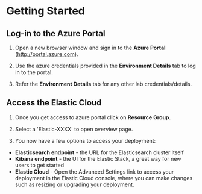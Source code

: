 # Getting Started
## Log-in to the Azure Portal

1. Open a new browser window and sign in to the **Azure Portal** (<http://portal.azure.com>).

1. Use the azure credentials provided in the **Environment Details** tab to log in to the portal.

1. Refer the **Environment Details** tab for any other lab credentials/details.

## Access the Elastic Cloud 

1. Once you get access to azure portal click on **Resource Group**.

1. Select a 'Elastic-XXXX' to open overview page.

1. You now have a few options to access your deployment:

 * **Elasticsearch endpoint** - the URL for the Elasticsearch cluster itself
 * **Kibana endpoint** - the UI for the Elastic Stack, a great way for new users to get started
 * **Elastic Cloud** - Open the Advanced Settings link to access your deployment in the Elastic Cloud console, where you can make changes such as resizing or upgrading your deployment.
